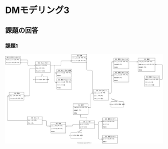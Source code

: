 # DMモデリング3

## 課題の回答

### 課題1

![課題1の回答](./01_%E8%AA%B2%E9%A1%8C1/document_management_system_01.svg)